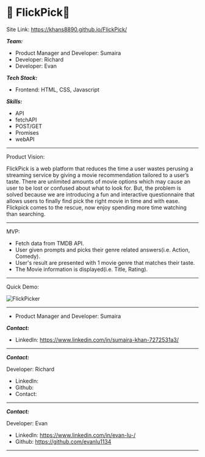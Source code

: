 # 🎥 FlickPick🎥

Site Link: https://khans8890.github.io/FlickPick/

***Team:***
* Product Manager and Developer: Sumaira 
* Developer: Richard 
* Developer: Evan

***Tech Stack:***
* Frontend: HTML, CSS, Javascript

***Skills:***
* API
* fetchAPI
* POST/GET
* Promises
* webAPI
___

Product Vision:

FlickPick is a web platform that reduces the time a user wastes perusing a streaming service by giving a movie recommendation tailored to a user’s taste.
There are unlimited amounts of movie options which may cause an user to be lost or confused about what to look for. But, the problem is solved because we are introducing a fun and interactive questionnaire that allows users to finally find pick the right movie in time and with ease. Flickpick comes to the rescue, now enjoy spending more time watching than searching.

___

MVP:
* Fetch data from TMDB API.
* User given prompts and picks their genre related answers(i.e. Action, Comedy). 
* User's result are presented with 1 movie genre that matches their taste.
* The Movie information is displayed(i.e. Title, Rating).

___

Quick Demo:

![FlickPicker](https://user-images.githubusercontent.com/96028977/192176515-013c82f6-fef9-4549-aefd-9b9131316697.gif)

___


* Product Manager and Developer: Sumaira 

***Contact:*** 
* LinkedIn:  https://www.linkedin.com/in/sumaira-khan-7272531a3/

___

***Contact:*** 

Developer: Richard

* LinkedIn: 
* Github: 
* Contact:

___

***Contact:*** 

Developer: Evan 

* LinkedIn: https://www.linkedin.com/in/evan-lu-/
* Github: https://github.com/evanlu1134

___

